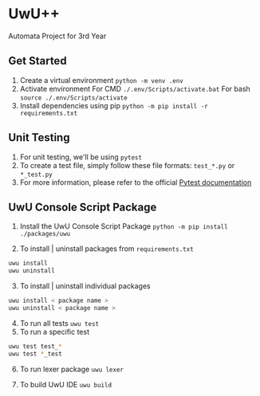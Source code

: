 # UwU++

Automata Project for 3rd Year

## Get Started

1. Create a virtual environment `python -m venv .env`
2. Activate environment For CMD `./.env/Scripts/activate.bat` For bash `source ./.env/Scripts/activate`
3. Install dependencies using pip `python -m pip install -r requirements.txt`

## Unit Testing

1. For unit testing, we'll be using `pytest`
2. To create a test file, simply follow these file formats: `test_*.py` or `*_test.py`
3. For more information, please refer to the official [Pytest documentation](https://docs.pytest.org/en/7.1.x/getting-started.html#)

## UwU Console Script Package

1. Install the UwU Console Script Package `python -m pip install ./packages/uwu`

2. To install | uninstall packages from `requirements.txt`

```bash
uwu install
uwu uninstall
```

3. To install | uninstall individual packages

```bash
uwu install < package name >
uwu uninstall < package name >
```

4. To run all tests `uwu test`
5. To run a specific test

```bash
uwu test test_*
uwu test *_test
```

6. To run lexer package `uwu lexer`

7. To build UwU IDE `uwu build`
